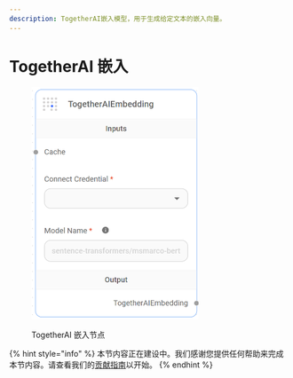 ```yaml
---
description: TogetherAI嵌入模型，用于生成给定文本的嵌入向量。
---
```


# TogetherAI 嵌入

<figure><img src="../../../.gitbook/assets/image (2) (1) (1) (1) (1) (1) (1) (1) (1) (1) (1) (1) (1).png" alt="" width="301"><figcaption><p>TogetherAI 嵌入节点</p></figcaption></figure>

{% hint style="info" %}
本节内容正在建设中。我们感谢您提供任何帮助来完成本节内容。请查看我们的[贡献指南](../../../contributing/)以开始。
{% endhint %}
